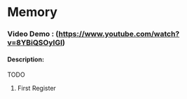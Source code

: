 # Memory
### Video Demo : (https://www.youtube.com/watch?v=8YBiQSOyIGI)
#### Description: 
TODO
1. First Register
